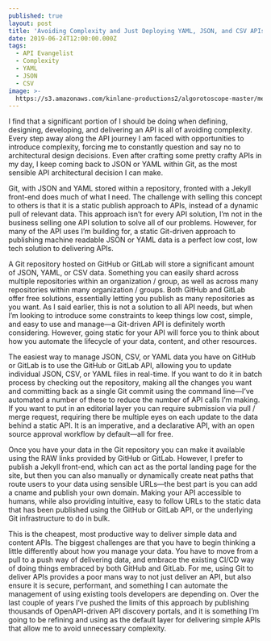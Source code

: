 ```yaml
---
published: true
layout: post
title: 'Avoiding Complexity and Just Deploying YAML, JSON, and CSV APIs Using GitHub or GitLab'
date: 2019-06-24T12:00:00.000Z
tags:
  - API Evangelist
  - Complexity
  - YAML
  - JSON
  - CSV
image: >-
  https://s3.amazonaws.com/kinlane-productions2/algorotoscope-master/meadowbutterfly-meadow-butterfly-internet-numbers.jpg
---
```


I find that a significant portion of I should be doing when defining, designing, developing, and delivering an API is all of avoiding complexity. Every step away along the API journey I am faced with opportunities to introduce complexity, forcing me to constantly question and say no to architectural design decisions. Even after crafting some pretty crafty APIs in my day, I keep coming back to JSON or YAML within Git, as the most sensible API architectural decision I can make. 

Git, with JSON and YAML stored within a repository, fronted with a Jekyll front-end does much of what I need. The challenge with selling this concept to others is that it is a static publish approach to APIs, instead of a dynamic pull of relevant data. This approach isn’t for every API solution, I’m not in the business selling one API solution to solve all of our problems. However, for many of the API uses I’m building for, a static Git-driven approach to publishing machine readable JSON or YAML data is a perfect low cost, low tech solution to delivering APIs.

A Git repository hosted on GitHub or GitLab will store a significant amount of JSON, YAML, or CSV data. Something you can easily shard across multiple repositories within an organization / group, as well as across many repositories within many organization / groups. Both GitHub and GitLab offer free solutions, essentially letting you publish as many repositories as you want. As I said earlier, this is not a solution to all API needs, but when I’m looking to introduce some constraints to keep things low cost, simple, and easy to use and manage—a Git-driven API is definitely worth considering. However, going static for your API will force you to think about how you automate the lifecycle of your data, content, and other resources.

The easiest way to manage JSON, CSV, or YAML data you have on GitHub or GitLab is to use the GitHub or GitLab API, allowing you to update individual JSON, CSV, or YAML files in real-time. If you want to do it in batch process by checking out the repository, making all the changes you want and committing back as a single Git commit using the command line—I’ve automated a number of these to reduce the number of API calls I’m making. If you want to put in an editorial layer you can require submission via pull / merge request, requiring there be multiple eyes on each update to the data behind a static API. It is an imperative, and a declarative API, with an open source approval workflow by default—all for free.

Once you have your data in the Git repository you can make it available using the RAW links provided by GitHub or GitLab. However, I prefer to publish a Jekyll front-end, which can act as the portal landing page for the site, but then you can also manually or dynamically create neat paths that route users to your data using sensible URLs—the best part is you can add a cname and publish your own domain. Making your API accessible to humans, while also providing intuitive, easy to follow URLs to the static data that has been published using the GitHub or GitLab API, or the underlying Git infrastructure to do in bulk.

This is the cheapest, most productive way to deliver simple data and content APIs. The biggest challenges are that you have to begin thinking a little differently about how you manage your data. You have to move from a pull to a push way of delivering data, and embrace the existing CI/CD way of doing things embraced by both GitHub and GitLab. For me, using Git to deliver APIs provides a poor mans way to not just deliver an API, but also ensure it is secure, performant, and something I can automate the management of using existing tools developers are depending on. Over the last couple of years I’ve pushed the limits of this approach by publishing thousands of OpenAPI-driven API discovery portals, and it is something I’m going to be refining and using as the default layer for delivering simple APIs that allow me to avoid unnecessary complexity.
